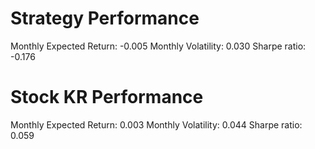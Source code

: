 # Strategy Performance
Monthly Expected Return: -0.005
Monthly Volatility: 0.030
Sharpe ratio: -0.176
# Stock KR Performance
Monthly Expected Return: 0.003
Monthly Volatility: 0.044
Sharpe ratio: 0.059
